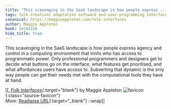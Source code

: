 ```yaml
---
title: "This scavenging in the SaaS landscape is how people express ..."
tags: folk-creations adaptation software end-user-programming interfaces articles-24164156
canonical: https://maggieappleton.com/folk-interfaces
author: Maggie Appleton
book: 24164156
hide_title: true
---
```


This scavenging in the SaaS landscape is how people express agency and control in a computing environment that limits who has access to programmatic power. Only professional programmers and designers get to decide what buttons go on the interface, what features get prioritised, and what affordances users have access to. Subverting that dynamic is the only way people can get their needs met with the computational tools they have at hand.


[[<cite>_[Folk Interfaces](https://maggieappleton.com/folk-interfaces){:target="_blank"}_</cite> by Maggie Appleton ![favicon](https://s2.googleusercontent.com/s2/favicons?domain=maggieappleton.com){:class="source-favicon"}<br>
_More_: [Readwise URL](https://readwise.io/open/472414151){:target="_blank"}
::wrap]]